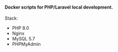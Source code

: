 #### Docker scripts for PHP/Laravel local development.

Stack:
 - PHP 8.0
 - Nginx
 - MySQL 5.7
 - PHPMyAdmin
